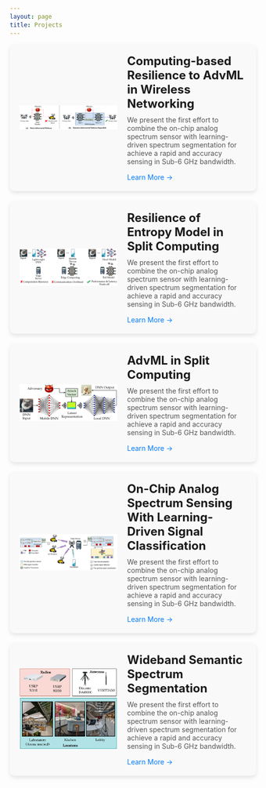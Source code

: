 ```yaml
---
layout: page
title: Projects
---
```


<style>
    .project-card {
        display: flex;
        align-items: center;
        background-color: #f9f9f9;
        padding: 20px;
        border-radius: 10px;
        box-shadow: 0 4px 8px rgba(0, 0, 0, 0.1);
        margin-bottom: 20px;
    }
    .project-card img {
        width: 200px; /* 固定图片宽度 */
        height: 200px; /* 固定图片高度 */
        object-fit: contain; 
        border-radius: 5px;
        margin-right: 20px;
    }
    .project-card h2 {
        margin: 0 0 10px;
        font-size: 24px;
    }
    .project-card p {
        margin: 0;
        font-size: 14px;
        color: #555;
    }
    .project-card a {
        display: inline-block;
        margin-top: 15px;
        font-size: 14px;
        color: #007bff;
        text-decoration: none;
    }
    @media (max-width: 768px) {
        .project-card {
            flex-direction: column;
            text-align: center;
        }
        .project-card img {
            margin-right: 0;
            margin-bottom: 15px;
        }
    }
</style>

<!-- 项目 list -->

<div class="project-card">
    <img src="/assets/img/DynamicDefense-3-1.png">
    <div>
        <h2>Computing-based Resilience to AdvML in Wireless Networking</h2>
        <p>We present the first effort to combine the on-chip analog spectrum sensor with learning-driven spectrum segmentation for achieve a rapid and accuracy sensing in Sub-6 GHz bandwidth.</p>
        <a href="/works/hyperadv" target="_blank">Learn More →</a>
    </div>
</div>

<div class="project-card">
    <img src="/assets/img/distributed_dnn-3-1.png">
    <div>
        <h2>Resilience of Entropy Model in Split Computing</h2>
        <p>We present the first effort to combine the on-chip analog spectrum sensor with learning-driven spectrum segmentation for achieve a rapid and accuracy sensing in Sub-6 GHz bandwidth.</p>
        <a href="/works/entropyr" target="_blank">Learn More →</a>
    </div>
</div>

<div class="project-card">
    <img src="/assets/img/Distributed-AdvML-1.png">
    <div>
        <h2>AdvML in Split Computing</h2>
        <p>We present the first effort to combine the on-chip analog spectrum sensor with learning-driven spectrum segmentation for achieve a rapid and accuracy sensing in Sub-6 GHz bandwidth.</p>
        <a href="/works/advlatent" target="_blank">Learn More →</a>
    </div>
</div>

<div class="project-card">
    <img src="/assets/img/system_framework_rings_v3-1.png">
    <div>
        <h2>On-Chip Analog Spectrum Sensing With Learning-Driven Signal Classification</h2>
        <p>We present the first effort to combine the on-chip analog spectrum sensor with learning-driven spectrum segmentation for achieve a rapid and accuracy sensing in Sub-6 GHz bandwidth.</p>
        <a href="/works/rings" target="_blank">Learn More →</a>
    </div>
</div>

<div class="project-card">
    <img src="/assets/img/setup_v2-1.png">
    <div>
        <h2>Wideband Semantic Spectrum Segmentation</h2>
        <p>We present the first effort to combine the on-chip analog spectrum sensor with learning-driven spectrum segmentation for achieve a rapid and accuracy sensing in Sub-6 GHz bandwidth.</p>
        <a href="/works/specsense" target="_blank">Learn More →</a>
    </div>
</div>